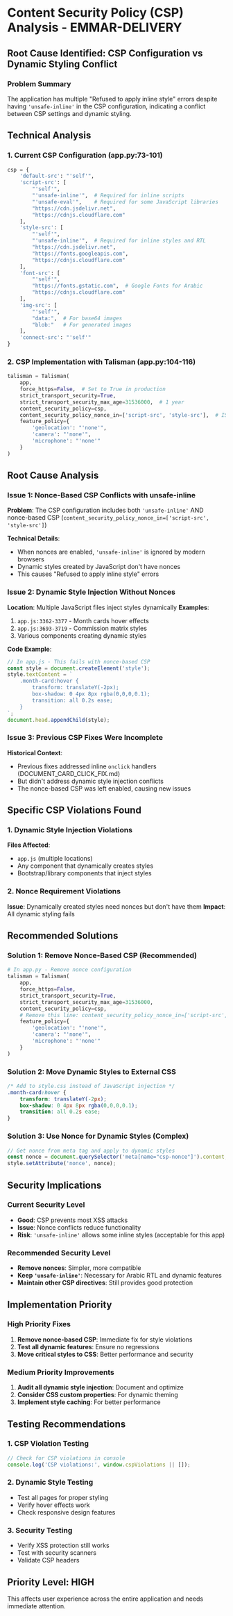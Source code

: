 # Content Security Policy (CSP) Analysis - EMMAR-DELIVERY

## Root Cause Identified: CSP Configuration vs Dynamic Styling Conflict

### Problem Summary
The application has multiple "Refused to apply inline style" errors despite having `'unsafe-inline'` in the CSP configuration, indicating a conflict between CSP settings and dynamic styling.

## Technical Analysis

### 1. Current CSP Configuration (app.py:73-101)

```python
csp = {
    'default-src': "'self'",
    'script-src': [
        "'self'",
        "'unsafe-inline'",  # Required for inline scripts
        "'unsafe-eval'",    # Required for some JavaScript libraries
        "https://cdn.jsdelivr.net",
        "https://cdnjs.cloudflare.com"
    ],
    'style-src': [
        "'self'",
        "'unsafe-inline'",  # Required for inline styles and RTL
        "https://cdn.jsdelivr.net",
        "https://fonts.googleapis.com",
        "https://cdnjs.cloudflare.com"
    ],
    'font-src': [
        "'self'",
        "https://fonts.gstatic.com",  # Google Fonts for Arabic
        "https://cdnjs.cloudflare.com"
    ],
    'img-src': [
        "'self'",
        "data:",  # For base64 images
        "blob:"   # For generated images
    ],
    'connect-src': "'self'"
}
```

### 2. CSP Implementation with Talisman (app.py:104-116)

```python
talisman = Talisman(
    app,
    force_https=False,  # Set to True in production
    strict_transport_security=True,
    strict_transport_security_max_age=31536000,  # 1 year
    content_security_policy=csp,
    content_security_policy_nonce_in=['script-src', 'style-src'],  # ISSUE HERE
    feature_policy={
        'geolocation': "'none'",
        'camera': "'none'",
        'microphone': "'none'"
    }
)
```

## Root Cause Analysis

### Issue 1: Nonce-Based CSP Conflicts with unsafe-inline
**Problem**: The CSP configuration includes both `'unsafe-inline'` AND nonce-based CSP (`content_security_policy_nonce_in=['script-src', 'style-src']`)

**Technical Details**:
- When nonces are enabled, `'unsafe-inline'` is ignored by modern browsers
- Dynamic styles created by JavaScript don't have nonces
- This causes "Refused to apply inline style" errors

### Issue 2: Dynamic Style Injection Without Nonces
**Location**: Multiple JavaScript files inject styles dynamically
**Examples**:
1. `app.js:3362-3377` - Month cards hover effects
2. `app.js:3693-3719` - Commission matrix styles
3. Various components creating dynamic styles

**Code Example**:
```javascript
// In app.js - This fails with nonce-based CSP
const style = document.createElement('style');
style.textContent = `
    .month-card:hover {
        transform: translateY(-2px);
        box-shadow: 0 4px 8px rgba(0,0,0,0.1);
        transition: all 0.2s ease;
    }
`;
document.head.appendChild(style);
```

### Issue 3: Previous CSP Fixes Were Incomplete
**Historical Context**: 
- Previous fixes addressed inline `onclick` handlers (DOCUMENT_CARD_CLICK_FIX.md)
- But didn't address dynamic style injection conflicts
- The nonce-based CSP was left enabled, causing new issues

## Specific CSP Violations Found

### 1. Dynamic Style Injection Violations
**Files Affected**:
- `app.js` (multiple locations)
- Any component that dynamically creates styles
- Bootstrap/library components that inject styles

### 2. Nonce Requirement Violations
**Issue**: Dynamically created styles need nonces but don't have them
**Impact**: All dynamic styling fails

## Recommended Solutions

### Solution 1: Remove Nonce-Based CSP (Recommended)
```python
# In app.py - Remove nonce configuration
talisman = Talisman(
    app,
    force_https=False,
    strict_transport_security=True,
    strict_transport_security_max_age=31536000,
    content_security_policy=csp,
    # Remove this line: content_security_policy_nonce_in=['script-src', 'style-src'],
    feature_policy={
        'geolocation': "'none'",
        'camera': "'none'",
        'microphone': "'none'"
    }
)
```

### Solution 2: Move Dynamic Styles to External CSS
```css
/* Add to style.css instead of JavaScript injection */
.month-card:hover {
    transform: translateY(-2px);
    box-shadow: 0 4px 8px rgba(0,0,0,0.1);
    transition: all 0.2s ease;
}
```

### Solution 3: Use Nonce for Dynamic Styles (Complex)
```javascript
// Get nonce from meta tag and apply to dynamic styles
const nonce = document.querySelector('meta[name="csp-nonce"]').content;
style.setAttribute('nonce', nonce);
```

## Security Implications

### Current Security Level
- **Good**: CSP prevents most XSS attacks
- **Issue**: Nonce conflicts reduce functionality
- **Risk**: `'unsafe-inline'` allows some inline styles (acceptable for this app)

### Recommended Security Level
- **Remove nonces**: Simpler, more compatible
- **Keep `'unsafe-inline'`**: Necessary for Arabic RTL and dynamic features
- **Maintain other CSP directives**: Still provides good protection

## Implementation Priority

### High Priority Fixes
1. **Remove nonce-based CSP**: Immediate fix for style violations
2. **Test all dynamic features**: Ensure no regressions
3. **Move critical styles to CSS**: Better performance and security

### Medium Priority Improvements
1. **Audit all dynamic style injection**: Document and optimize
2. **Consider CSS custom properties**: For dynamic theming
3. **Implement style caching**: For better performance

## Testing Recommendations

### 1. CSP Violation Testing
```javascript
// Check for CSP violations in console
console.log('CSP violations:', window.cspViolations || []);
```

### 2. Dynamic Style Testing
- Test all pages for proper styling
- Verify hover effects work
- Check responsive design features

### 3. Security Testing
- Verify XSS protection still works
- Test with security scanners
- Validate CSP headers

## Priority Level: HIGH
This affects user experience across the entire application and needs immediate attention.
